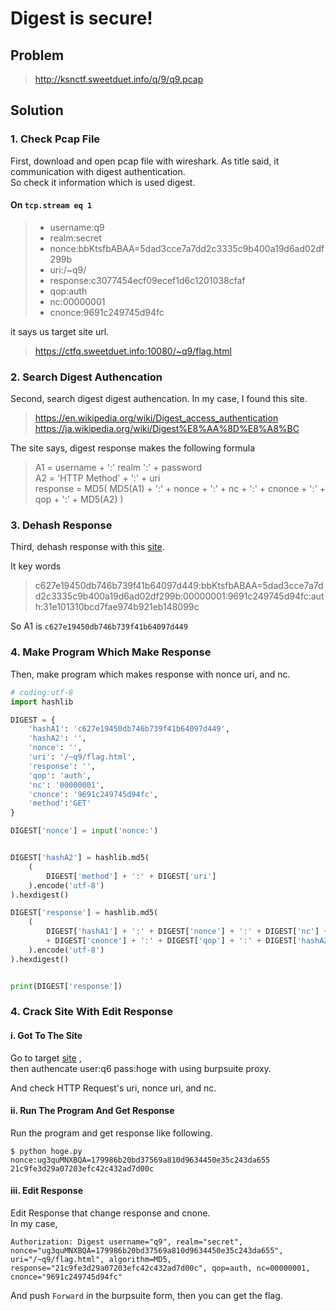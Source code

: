 # Digest is secure!
## Problem
> http://ksnctf.sweetduet.info/q/9/q9.pcap

## Solution
### 1. Check Pcap File
First, download and open pcap file with wireshark.
As title said, it communication with digest authentication.  
So check it information which is used digest.

#### On `tcp.stream eq 1`
> * username:q9
> * realm:secret
> * nonce:bbKtsfbABAA=5dad3cce7a7dd2c3335c9b400a19d6ad02df299b
> * uri:/~q9/
> * response:c3077454ecf09ecef1d6c1201038cfaf
> * qop:auth
> * nc:00000001
> * cnonce:9691c249745d94fc

it says us target site url.
> https://ctfq.sweetduet.info:10080/~q9/flag.html

### 2. Search Digest Authencation
Second, search digest digest authencation.
In my case, I found this site.
> https://en.wikipedia.org/wiki/Digest_access_authentication
> https://ja.wikipedia.org/wiki/Digest%E8%AA%8D%E8%A8%BC

The site says, digest response makes the following formula
> A1 = username + ':' realm ':' + password   
> A2 = 'HTTP Method' + ':' + uri  
> response = MD5( MD5(A1) + ':' + nonce + ':' + nc + ':' + cnonce + ':' + qop + ':' + MD5(A2) )

### 3. Dehash Response
Third, dehash response with this [site](http://www.kiyori.co.jp/md5reverse/).

It key words
> c627e19450db746b739f41b64097d449:bbKtsfbABAA=5dad3cce7a7dd2c3335c9b400a19d6ad02df299b:00000001:9691c249745d94fc:auth:31e101310bcd7fae974b921eb148099c


So A1 is `c627e19450db746b739f41b64097d449`

### 4. Make Program Which Make Response
Then, make program which makes response with nonce uri, and nc.

```python
# coding:utf-8
import hashlib

DIGEST = {
    'hashA1': 'c627e19450db746b739f41b64097d449',
    'hashA2': '',
    'nonce': '',
    'uri': '/~q9/flag.html',
    'response': '',
    'qop': 'auth',
    'nc': '00000001',
    'cnonce': '9691c249745d94fc',
    'method':'GET'
}

DIGEST['nonce'] = input('nonce:')


DIGEST['hashA2'] = hashlib.md5(
    (
        DIGEST['method'] + ':' + DIGEST['uri']
    ).encode('utf-8')
).hexdigest()

DIGEST['response'] = hashlib.md5(
    (
        DIGEST['hashA1'] + ':' + DIGEST['nonce'] + ':' + DIGEST['nc'] + ':'
        + DIGEST['cnonce'] + ':' + DIGEST['qop'] + ':' + DIGEST['hashA2']
    ).encode('utf-8')
).hexdigest()


print(DIGEST['response'])

```

### 4. Crack Site With Edit Response
#### i. Got To The Site
Go to target [site](https://ctfq.sweetduet.info:10080/~q9/flag.html) ,  
then authencate user:q6 pass:hoge with using burpsuite proxy.

And check HTTP Request's uri, nonce uri, and nc.

#### ii. Run The Program And Get Response
Run the program and get response like following.
```shell
$ python hoge.py 
nonce:ug3quMNXBQA=179986b20bd37569a810d9634450e35c243da655
21c9fe3d29a07203efc42c432ad7d00c
```

#### iii. Edit Response 
Edit Response that change response and cnone.  
In my case, 
```http
Authorization: Digest username="q9", realm="secret", nonce="ug3quMNXBQA=179986b20bd37569a810d9634450e35c243da655", uri="/~q9/flag.html", algorithm=MD5, response="21c9fe3d29a07203efc42c432ad7d00c", qop=auth, nc=00000001, cnonce="9691c249745d94fc"
```

And push `Forward` in the burpsuite form, then you can get the flag.
